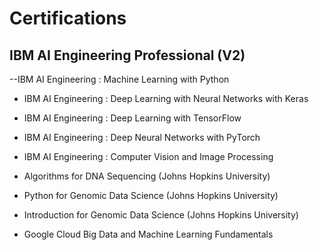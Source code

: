 # Certifications

## IBM AI Engineering Professional (V2)
--IBM AI Engineering : Machine Learning with Python
- IBM AI Engineering : Deep Learning with Neural Networks with Keras
- IBM AI Engineering : Deep Learning with TensorFlow
- IBM AI Engineering : Deep Neural Networks with PyTorch
- IBM AI Engineering : Computer Vision and Image Processing

- Algorithms for DNA Sequencing (Johns Hopkins University)
- Python for Genomic Data Science (Johns Hopkins University)
- Introduction for Genomic Data Science (Johns Hopkins University)
- Google Cloud Big Data and Machine Learning Fundamentals
